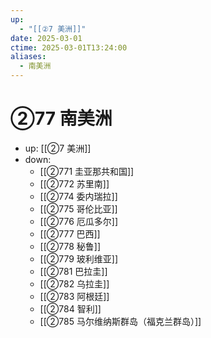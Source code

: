 ```yaml
---
up:
  - "[[②7 美洲]]"
date: 2025-03-01
ctime: 2025-03-01T13:24:00
aliases:
  - 南美洲
---
```


# ②77 南美洲

- up: [[②7 美洲]]
- down:	
	- [[②771 圭亚那共和国]]
	- [[②772 苏里南]]
	- [[②774 委内瑞拉]]
	- [[②775 哥伦比亚]]
	- [[②776 厄瓜多尔]]
	- [[②777 巴西]]
	- [[②778 秘鲁]]
	- [[②779 玻利维亚]]
	- [[②781 巴拉圭]]
	- [[②782 乌拉圭]]
	- [[②783 阿根廷]]
	- [[②784 智利]]
	- [[②785 马尔维纳斯群岛（福克兰群岛）]]
	

